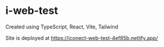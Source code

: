 # i-web-test

Created using TypeScript, React, Vite, Tailwind

Site is deployed at https://iconect-web-test-4ef85b.netlify.app/
